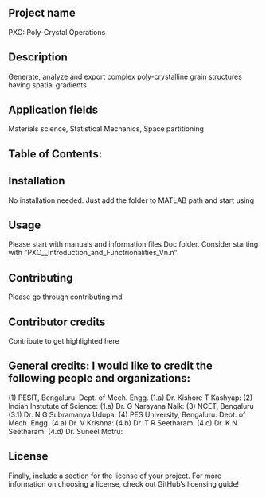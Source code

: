 ## Project name
PXO: Poly-Crystal Operations

## Description
Generate, analyze and export complex poly-crystalline grain structures having spatial gradients

## Application fields
Materials science, Statistical Mechanics, Space partitioning

## Table of Contents:

## Installation
No installation needed. Just add the folder to MATLAB path and start using

## Usage
Please start with manuals and information files Doc folder. Consider starting with "PXO__Introduction_and_Functrionalities_Vn.n".

## Contributing
Please go through contributing.md

## Contributor credits
Contribute to get highlighted here

## General credits: I would like to credit the following people and organizations:
(1) PESIT, Bengaluru: Dept. of Mech. Engg.
  (1.a) Dr. Kishore T Kashyap: 
(2) Indian Instutute of Science: 
  (1.a) Dr. G Narayana Naik: 
(3) NCET, Bengaluru
  (3.1) Dr. N G Subramanya Udupa: 
(4) PES University, Bengaluru: Dept. of Mech. Engg.
  (4.a) Dr. V Krishna: 
  (4.b) Dr. T R Seetharam: 
  (4.c) Dr. K N Seetharam: 
  (4.d) Dr. Suneel Motru: 

## License
Finally, include a section for the license of your project. For more information on choosing a license, check out GitHub’s licensing guide!

